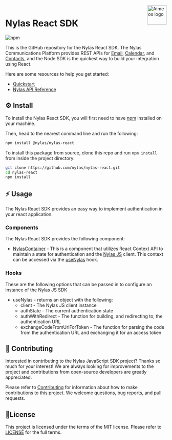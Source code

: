 <a href="https://www.nylas.com/">
    <img src="https://brand.nylas.com/assets/downloads/logo_horizontal_png/Nylas-Logo-Horizontal-Blue_.png" alt="Aimeos logo" title="Aimeos" align="right" height="60" />
</a>

# Nylas React SDK

![npm](https://img.shields.io/npm/v/@nylas/nylas-react)

This is the GitHub repository for the Nylas React SDK. The Nylas Communications Platform provides REST APIs for [Email](https://developer.nylas.com/docs/connectivity/email/), [Calendar](https://developer.nylas.com/docs/connectivity/calendar/), and [Contacts](https://developer.nylas.com/docs/connectivity/contacts/), and the Node SDK is the quickest way to build your integration using React.

Here are some resources to help you get started:

- [Quickstart](https://developer.nylas.com/docs/the-basics/quickstart/)
- [Nylas API Reference](https://developer.nylas.com/docs/api/)


## ⚙️ Install

To install the Nylas React SDK, you will first need to have [npm](https://www.npmjs.com/get-npm) installed on your machine.

Then, head to the nearest command line and run the following:
```bash
npm install @nylas/nylas-react
```

To install this package from source, clone this repo and run `npm install` from inside the project directory:

```bash
git clone https://github.com/nylas/nylas-react.git
cd nylas-react
npm install
```

## ⚡️ Usage

The Nylas React SDK provides an easy way to implement authentication in your react application.

### Components

The Nylas React SDK provides the following component:

* [NylasContainer](src/nylas-container.tsx) - This is a component that utilizes React Context API to maintain a state for authentication and the [Nylas JS](https://github.com/nylas/nylas-js) client. This context can be accessed via the [useNylas](https://github.com/nylas/nylas-react#useNylas) hook.

### Hooks
These are the following options that can be passed in to configure an instance of the Nylas JS SDK

* useNylas - returns an object with the following:
  * client - The Nylas JS client instance
  * authState - The current authentication state
  * authWithRedirect - The function for building, and redirecting to, the authentication URL
  * exchangeCodeFromUrlForToken - The function for parsing the code from the authentication URL and exchanging it for an access token

## 💙 Contributing

Interested in contributing to the Nylas JavaScript SDK project? Thanks so much for your interest! We are always looking for improvements to the project and contributions from open-source developers are greatly appreciated.

Please refer to [Contributing](Contributing.md) for information about how to make contributions to this project. We welcome questions, bug reports, and pull requests.

## 📝License

This project is licensed under the terms of the MIT license. Please refer to [LICENSE](LICENSE.txt) for the full terms. 


